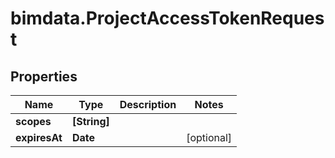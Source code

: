 # bimdata.ProjectAccessTokenRequest

## Properties

Name | Type | Description | Notes
------------ | ------------- | ------------- | -------------
**scopes** | **[String]** |  | 
**expiresAt** | **Date** |  | [optional] 


